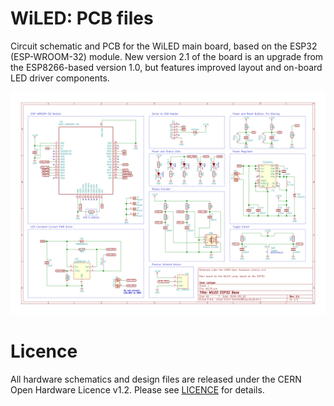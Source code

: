 # WiLED: PCB files

Circuit schematic and PCB for the WiLED main board, based on the ESP32 (ESP-WROOM-32) module. New version 2.1 of the board is an upgrade from the ESP8266-based version 1.0, but features improved layout and on-board LED driver components.

![Schematic](./WiLED.svg)

# Licence

All hardware schematics and design files are released under the CERN Open Hardware Licence v1.2. Please see [LICENCE](LICENCE) for details.
